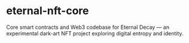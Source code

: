 # eternal-nft-core
Core smart contracts and Web3 codebase for Eternal Decay — an experimental dark-art NFT project exploring digital entropy and identity.
